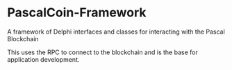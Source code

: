 # PascalCoin-Framework
A framework of Delphi interfaces and classes for interacting with the Pascal Blockchain

This uses the RPC to connect to the blockchain and is the base for application development. 
